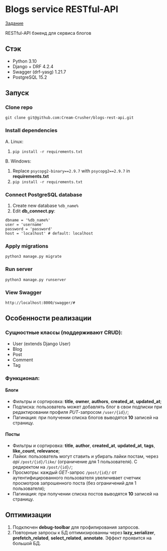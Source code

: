 # Blogs service  RESTful-API

[Задание](https://drive.google.com/file/d/1bWf5agckf8XK6Jg-y3OUXbVifEUmsYvF/view)

RESTful-API бэкенд для сервиса блогов

## Стэк
* Python 3.10
* Django + DRF 4.2.4
* Swagger (drf-yasg) 1.21.7
* PostgreSQL 15.2

## Запуск

### Clone repo
```git clone git@github.com:Cream-Crusher/blogs-rest-api.git```
### Install dependencies
A. Linux:
  1. ```pip install -r requirements.txt```

B. Windows:
  1. Replace ```psycopg2-binary==2.9.7``` with ```psycopg2==2.9.7``` in **requirements.txt**
  2. ```pip install -r requirements.txt```

### Connect PostgreSQL database
1. Create new database ```%db_name%```
2. Edit **db_connect.py**:
```
dbname = '%db_name%'
user = 'username'
password = 'password'
host = 'localhost' # default: localhost
```

### Apply migrations
```python3 manage.py migrate```

### Run server
```python3 manage.py runserver```

### View Swagger
```http://localhost:8000/swagger/#```

## Особенности реализации
### Сущностные классы (поддерживают CRUD):
* User (extends Django User)
* Blog
* Post
* Comment
* Tag

### Функционал:
#### Блоги
* Фильтры и сортировка: **title**, **owner**, **authors**, **created_at**, **updated_at**;
* Подписка: пользователь может добавлять блог в свои подписки при  редактировании профиля *PUT*-запросом ```/user/{id}/```;
* Пагинация: при получении списка блогов выводятся **10** записей на страницу.

#### Посты 
* Фильтры и сортировка: **title**, **author**, **created_at**, **updated_at**, **tags**, **like_count**, **relevance**;
* Лайки: пользователь могут ставить и убирать лайки постам, через *api* ```/post/{id}/like/``` (ограничение для 1  пользователя). С редиректом на ```/post/{id}/```;
* Просмотры: каждый *GET*-запрос ```/post/{id}/``` от аутентифицированного пользователя увеличивает счетчик просмотров запрошенного поста (без ограничений для 1 пользователя);
* Пагинация: при получении списка постов выводятся **10** записей на страницу.

## Оптимизации
1. Подключен **debug-toolbar** для профилирования запросов.
2. Повторные запросы к БД оптимизированны через **lazy_serializer**, **prefetch_related**, **select_related**, **annotate**. Эффект проявится на большой БД.
